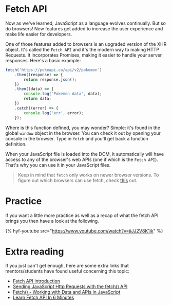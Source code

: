 # Fetch API

Now as we've learned, JavaScript as a language evolves continually. But so do browsers! New features get added to increase the user experience and make life easier for developers.

One of those features added to browsers is an upgraded version of the XHR object. It's called the `Fetch API` and it's the modern way to making HTTP Requests. It incorporates Promises, making it easier to handle your server responses. Here's a basic example:

```js
fetch('https://pokeapi.co/api/v2/pokemon')
    .then((response) => {
        return response.json();
    })
    .then((data) => {
        console.log('Pokemon data', data);
        return data;
    })
    .catch((error) => {
        console.log('err', error);
    });
```

Where is this function defined, you may wonder? Simple: it's found in the global `window` object in the browser. You can check it out by opening your console in the browser. Type in `fetch` and you'll get back a function definition.

When your JavaScript file is loaded into the DOM, it automatically will have access to any of the browser's web APIs (one if which is the `Fetch API`). That's why you can use it in your JavaScript files.

> Keep in mind that `fetch` only works on newer browser versions. To figure out which browsers can use fetch, check [this](https://caniuse.com/#feat=fetch) out.

# Practice

If you want a little more practice as well as a recap of what the fetch API brings you then have a look at the following.

{% hyf-youtube src="https://www.youtube.com/watch?v=jiJJ2V8K1ik" %}

# Extra reading

If you just can't get enough, here are some extra links that mentors/students have found useful concerning this topic:

-   [Fetch API Introduction](https://www.youtube.com/watch?v=Oive66jrwBs)
-   [Sending JavaScript Http Requests with the fetch() API](https://www.youtube.com/watch?v=23hrM4saaMk)
-   [Fetch() - Working with Data and APIs in JavaScript](https://www.youtube.com/watch?v=tc8DU14qX6I)
-   [Learn Fetch API In 6 Minutes](https://www.youtube.com/watch?v=cuEtnrL9-H0&list=PLfK7GzSJCtQz1ibcScVAGuOGUpdsIVuo3&index=12&t=0s)
